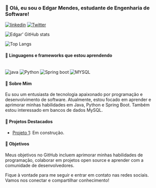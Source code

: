 ### 👋 Olá, eu sou o Edgar Mendes, estudante de Engenharia de Software!
[![linkedin](https://img.shields.io/badge/LinkedIn-0077B5?style=for-the-badge&logo=linkedin&logoColor=white)](https://www.linkedin.com/in/edgar-smj/) 
[![Twitter](https://img.shields.io/badge/Twitter-1DA1F2?style=for-the-badge&logo=twitter&logoColor=white)](https://twitter.com/zyphyxx)

![Edgar'  GitHub stats](https://github-readme-stats.vercel.app/api?username=zyphyxx&show_icons=true&theme=dark)

![Top Langs](https://github-readme-stats.vercel.app/api/top-langs/?username=zyphyxx&layout=compact&theme=dark&card_width=470)

#### 🚀 Linguagens e frameworks que estou aprendendo 

<div style="display: inline_block"><br />
  <img align="center" alt="java" src="https://img.shields.io/badge/Java-ED8B00?style=for-the-badge&logo=openjdk&logoColor=white" />
  <img align="center" alt="Python" src="https://img.shields.io/badge/Python-3776AB?style=for-the-badge&logo=python&logoColor=white" />
  <img align="center" alt="Spring boot" src="https://img.shields.io/badge/Spring-6DB33F?style=for-the-badge&logo=spring&logoColor=white" />
  <img align="center" alt="MYSQL" src="https://img.shields.io/badge/MySQL-005C84?style=for-the-badge&logo=mysql&logoColor=white" />
</div>

#### 📖 Sobre Mim

Eu sou um entusiasta de tecnologia apaixonado por programação e desenvolvimento de software. Atualmente, estou focado em aprender e aprimorar minhas habilidades em Java, Python e Spring Boot. Também estou interessado em bancos de dados MySQL.

#### 🔗 Projetos Destacados

- [Projeto 1](link_para_o_projeto1): Em construção.

#### 🎯 Objetivos

Meus objetivos no GitHub incluem aprimorar minhas habilidades de programação, colaborar em projetos open source e aprender com a comunidade de desenvolvedores.

Fique à vontade para me seguir e entrar em contato nas redes sociais. Vamos nos conectar e compartilhar conhecimento!

